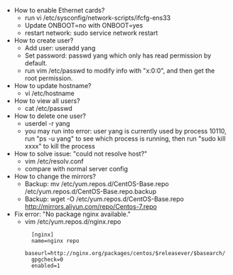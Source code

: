 * How to enable Ethernet cards?
  * run vi /etc/sysconfig/network-scripts/ifcfg-ens33
  * Update ONBOOT=no with ONBOOT=yes
  * restart network: sudo service network restart
* How to create user?
  * Add user: useradd yang
  * Set password: passwd yang which only has read permission by default.
  * run vim /etc/passwd to modify info with "x:0:0", and then get the root permission.
* How to update hostname?
  * vi /etc/hostname
* How to view all users?
  * cat /etc/passwd
* How to delete one user?
  * userdel -r yang
  * you may run into error: user yang is currently used by process 10110, run "ps -u yang" to see which process is running, then run "sudo kill xxxx" to kill the process
* How to solve issue: "could not resolve host?"
  * vim /etc/resolv.conf
  * compare with normal server config
* How to change the mirrors?
  * Backup: mv /etc/yum.repos.d/CentOS-Base.repo /etc/yum.repos.d/CentOS-Base.repo.backup
  * Backup: wget -O /etc/yum.repos.d/CentOS-Base.repo http://mirrors.aliyun.com/repo/Centos-7.repo
* Fix error: "No package nginx available."
  * vim /etc/yum.repos.d/nginx.repo
    ```
      [nginx]
      name=nginx repo
      baseurl=http://nginx.org/packages/centos/$releasever/$basearch/
      gpgcheck=0
      enabled=1
    ```